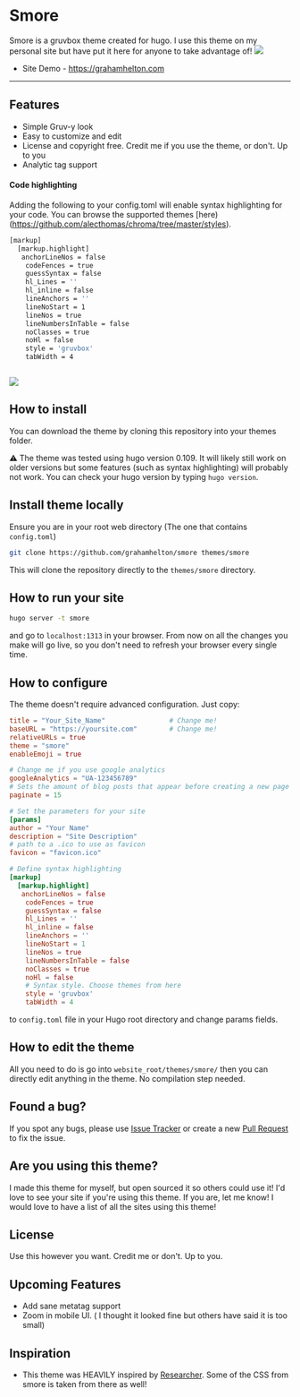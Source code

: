 # Smore 
Smore is a gruvbox theme created for hugo. I use this theme on my personal site but have put it here for anyone to take advantage of!
![](Pasted%20image%2020221228201154.png)
- Site Demo - https://grahamhelton.com

---

## Features
- Simple Gruv-y look 
- Easy to customize and edit
- License and copyright free. Credit me if you use the theme, or don't. Up to you
- Analytic tag support


#### Code highlighting
Adding the following to your config.toml will enable syntax highlighting for your code. You can browse the supported themes [here)(https://github.com/alecthomas/chroma/tree/master/styles).


```bash
[markup]
  [markup.highlight]
   anchorLineNos = false
    codeFences = true
    guessSyntax = false
    hl_Lines = ''
    hl_inline = false
    lineAnchors = ''
    lineNoStart = 1
    lineNos = true 
    lineNumbersInTable = false 
    noClasses = true
    noHl = false
    style = 'gruvbox'
    tabWidth = 4



```
![](Pasted%20image%2020221228201622.png)


## How to install
You can download the theme by cloning this repository into your themes folder. 

⚠️ The theme was tested using hugo version 0.109. It will likely still work on older versions but some features (such as syntax highlighting) will probably not work. You can check your hugo version by typing `hugo version`.

## Install theme locally
Ensure you are in your root web directory (The one that contains `config.toml`)

```bash
git clone https://github.com/grahamhelton/smore themes/smore
```

This will clone the repository directly to the `themes/smore` directory.

## How to run your site

```bash
hugo server -t smore
```

and go to `localhost:1313` in your browser. From now on all the changes you make will go live, so you don't need to refresh your browser every single time.

## How to configure

The theme doesn't require advanced configuration. Just copy:

```toml
title = "Your_Site_Name"                # Change me!
baseURL = "https://yoursite.com"        # Change me!
relativeURLs = true
theme = "smore"
enableEmoji = true

# Change me if you use google analytics
googleAnalytics = "UA-123456789"        
# Sets the amount of blog posts that appear before creating a new page
paginate = 15

# Set the parameters for your site
[params]
author = "Your Name"
description = "Site Description"
# path to a .ico to use as favicon
favicon = "favicon.ico"  

# Define syntax highlighting
[markup]
  [markup.highlight]
   anchorLineNos = false
    codeFences = true
    guessSyntax = false
    hl_Lines = ''
    hl_inline = false
    lineAnchors = ''
    lineNoStart = 1
    lineNos = true 
    lineNumbersInTable = false 
    noClasses = true
    noHl = false
	# Syntax style. Choose themes from here
    style = 'gruvbox'
    tabWidth = 4
```

to `config.toml` file in your Hugo root directory and change params fields. 

## How to edit the theme <a id="how-to-edit" />

All you need to do is go into `website_root/themes/smore/` then you can directly edit anything in the theme. No compilation step needed.

## Found a bug? 

If you spot any bugs, please use [Issue Tracker](https://github.com/grahamhelton/smore/issues) or create a new [Pull Request](https://github.com/grahamhelton/smore/pulls) to fix the issue.

## Are you using this theme?
I made this theme for myself, but open sourced it so others could use it! I'd love to see your site if you're using this theme. If you are, let me know! I would love to have a list of all the sites using this theme!

## License

Use this however you want. Credit me or don't. Up to you.

## Upcoming Features
- Add sane metatag support
- Zoom in mobile UI. ( I thought it looked fine but others have said it is too small)

## Inspiration
- This theme was HEAVILY inspired by [Researcher](https://github.com/ojroques/hugo-researcher). Some of the CSS from smore is taken from there as well! 
